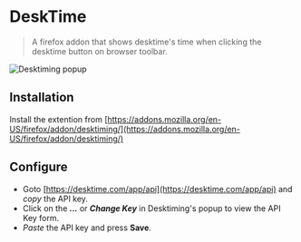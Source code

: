 # DeskTime
> A firefox addon that shows desktime's time when clicking the desktime button on browser toolbar.

![Desktiming popup](https://i.imgur.com/mdziErj.jpg)

## Installation 
Install the extention from [https://addons.mozilla.org/en-US/firefox/addon/desktiming/](https://addons.mozilla.org/en-US/firefox/addon/desktiming/)

## Configure
 * Goto [https://desktime.com/app/api](https://desktime.com/app/api) and *copy* the API key.
 * Click on the ***...*** or ***Change Key*** in Desktiming's popup to view the API Key form.
 * *Paste* the API key and press **Save**.